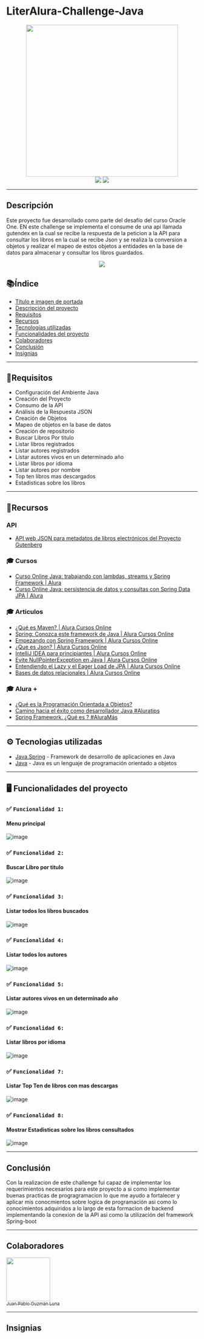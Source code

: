 ﻿# LiterAlura-Challenge-Java


<div align="center">
  <img src="https://github.com/PabloLuna44/LiterAlura-Challenge-Java/assets/119721670/cb78cde4-0648-4952-a540-087ab9b4bfd7" width="400" height="400">
</div>


<div align="center">
  <img src="https://img.shields.io/badge/-JAVA-green">
  <img src="https://img.shields.io/badge/STATUS-EN%20DESAROLLO-green">
</div>

---

## Descripción

Este proyecto fue desarrollado como parte del desafío del curso Oracle One. EN este challenge se implementa el consume de una api llamada gutendex en la cual se recibe la respuesta de la peticion a la API para consultar los libros en la cual se recibe Json y se realiza la conversion a objetos y realizar el mapeo de estos objetos a entidades en la base de datos para almacenar y consultar los libros guardados.
<div align="center">
  <img src="https://github.com/PabloLuna44/Java-Challenge-Conversor-de-Monedas/assets/119721670/a7e2e95d-f132-4098-a3cf-79ec75902792">

</div>


## 📚Índice

* [Título e imagen de portada](#java-challenge-conversor-de-monedas)
* [Descripción del proyecto](#descripción)
* [Requisitos](#requisitos)
* [Recursos](#recursos)
* [Tecnologías utilizadas](#tecnologías-utilizadas)
* [Funcionalidades del proyecto](#funcionalidades-del-proyecto)
* [Colaboradores](#colaboradores)
* [Conclusión](#conclusión)
* [Insignias](#insignias)

---

## 📄Requisitos

- Configuración del Ambiente Java
- Creación del Proyecto
- Consumo de la API
- Análisis de la Respuesta JSON
- Creación de Objetos 
- Mapeo de objetos en la base de datos
- Creación de repositorio
- Buscar Libros Por titulo
- Listar libros registrados
- Listar autores registrados
- Listar autores vivos en un determinado año
- Listar libros por idioma
- Listar autores por nombre
- Top ten libros mas descargados
- Estadisticas sobre los libros


---

## 📌Recursos 

### API 
- [API web JSON para metadatos de libros electrónicos del Proyecto Gutenberg](https://gutendex.com/)

### 🎓 Cursos
- [Curso Online Java: trabajando con lambdas, streams y Spring Framework | Alura](https://www.aluracursos.com/curso-online-java-trabajando-lambdas-streams-spring-framework)
- [Curso Online Java: persistencia de datos y consultas con Spring Data JPA | Alura](https://app.aluracursos.com/course/java-persistencia-datos-consultas-spring-data-jpa?utm_source=gnarus&utm_medium=timeline)

### 🎓 Articulos
- [¿Qué es Maven? | Alura Cursos Online](https://www.aluracursos.com/blog/que-es-maven)
- [Spring: Conozca este framework de Java | Alura Cursos Online](https://www.aluracursos.com/blog/spring-conozca-framework-java)
- [Empezando con Spring Framework | Alura Cursos Online](https://www.aluracursos.com/blog/empezando-con-spring-framework)
- [¿Que es Json? | Alura Cursos Online](https://www.aluracursos.com/blog/que-es-json)
- [IntelliJ IDEA para principiantes | Alura Cursos Online](https://www.aluracursos.com/blog/intellij-idea-para-principiantes)
- [Evite NullPointerException en Java | Alura Cursos Online](https://www.aluracursos.com/blog/evite-nullpointerexception-en-Java)
- [Entendiendo el Lazy y el Eager Load de JPA | Alura Cursos Online](https://www.aluracursos.com/blog/entendiendo-el-lazy-y-el-eager-load-de-jpa)
- [Bases de datos relacionales | Alura Cursos Online](https://www.aluracursos.com/blog/base-de-datos-relacional)





### 🎓 Alura +
- [¿Qué es la Programación Orientada a Objetos?](https://www.youtube.com/watch?v=Oigen2sjagk&t=1s&ab_channel=AluraLatam)
- [Camino hacia el éxito como desarrollador Java #Aluratips](https://www.youtube.com/watch?v=zOetOoeOrOg&t=2s&ab_channel=AluraLatam)
- [Spring Framework. ¿Qué es ? #AluraMás](https://www.youtube.com/watch?v=t-iqt1b2qqk&t=62s&ab_channel=AluraLatam)

---

## ⚙️ Tecnologias utilizadas 

* [Java.Spring](https://spring.io/projects/spring-boot) - Framework de desarrollo de aplicaciones en Java
* [Java](https://www.java.com/es/) - Java es un lenguaje de programación orientado a objetos

---

##  🖥️ Funcionalidades del proyecto

### ✅ `Funcionalidad 1:`
 #### Menu principal 
![image](https://github.com/PabloLuna44/LiterAlura-Challenge-Java/assets/119721670/7839f714-0e14-4ac1-a676-9bbd9de661f8)

### ✅ `Funcionalidad 2:`
  #### Buscar Libro por titulo
![image](https://github.com/PabloLuna44/LiterAlura-Challenge-Java/assets/119721670/04788dcd-5f40-46f9-a117-e092a55d58a1)

### ✅ `Funcionalidad 3:` 
  #### Listar todos los libros buscados
![image](https://github.com/PabloLuna44/LiterAlura-Challenge-Java/assets/119721670/b13cca4f-85ce-4998-bf0a-d06450656ebf)

### ✅ `Funcionalidad 4:` 
#### Listar todos los autores
![image](https://github.com/PabloLuna44/LiterAlura-Challenge-Java/assets/119721670/06e8775a-2bc2-4228-b51a-298be8f963e4)

### ✅ `Funcionalidad 5:` 
#### Listar autores vivos en un determinado año
![image](https://github.com/PabloLuna44/LiterAlura-Challenge-Java/assets/119721670/e534b1b3-0fa3-4003-b3e2-9938fe004786)

### ✅ `Funcionalidad 6:` 
#### Listar libros por idioma
![image](https://github.com/PabloLuna44/LiterAlura-Challenge-Java/assets/119721670/5a7f84a7-e375-49b5-b5f1-e3fee979f3e6)

### ✅ `Funcionalidad 7:` 
#### Listar Top Ten de libros con mas descargas
![image](https://github.com/PabloLuna44/LiterAlura-Challenge-Java/assets/119721670/1055a083-1a7f-4b37-8af4-7565e79831a4)

### ✅ `Funcionalidad 8:` 
#### Mostrar Estadisticas sobre los libros consultados
![image](https://github.com/PabloLuna44/LiterAlura-Challenge-Java/assets/119721670/ebe182a7-5903-4756-bbf2-bd32c6113039)





---

## Conclusión

Con la realizacion de este challenge fui capaz de implementar los requerimientos necesarios para este proyecto a si como implementar buenas practicas de progragramacion
lo que me ayudo a fortalecer y aplicar mis conocmientos sobre logica de programación asi como lo conocimientos adquiridos a lo largo de esta formacion de backend implementando
la conexion de la API asi como la utilización del framework Spring-boot

---
## Colaboradores 

[<img src="https://avatars.githubusercontent.com/u/119721670?v=4" width=115><br><sub>Juan Pablo Guzmán Luna</sub>](https://github.com/PabloLuna44) 

---

## Insignias

![]()



